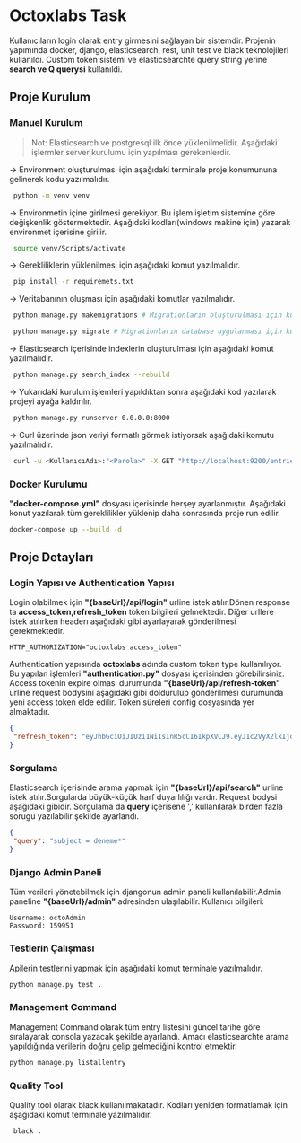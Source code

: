 # Octoxlabs Task
Kullanıcıların login olarak entry girmesini sağlayan bir sistemdir. Projenin yapımında docker, django, elasticsearch, rest, unit test ve black teknolojileri kullanıldı.
Custom token sistemi ve elasticsearchte query string yerine **search ve Q querysi** kullanıldi. 



## Proje Kurulum

### Manuel Kurulum
> Not: Elasticsearch ve postgresql ilk önce yüklenilmelidir. Aşağıdaki işlermler server kurulumu için yapılması gerekenlerdir.

-> Environment oluşturulması için aşağıdaki terminale proje konumununa gelinerek kodu yazılmalıdır.
```bash
 python -m venv venv
```

-> Environmetin içine girilmesi gerekiyor. Bu işlem işletim sistemine göre değişkenlik göstermektedir. Aşağıdaki kodları(windows makine için) yazarak environmet içerisine girilir.
```bash
 source venv/Scripts/activate
```

-> Gerekliliklerin yüklenilmesi için aşağıdaki komut yazılmalıdır.
```bash
 pip install -r requiremets.txt
```

-> Veritabanının oluşması için aşağıdaki komutlar yazılmalıdır.
```bash
 python manage.py makemigrations # Migrationların oluşturulması için kullanılır.

 python manage.py migrate # Migrationların database uygulanması için kullanılır.
```

-> Elasticsearch içerisinde indexlerin oluşturulması için aşağıdaki komut yazılmalıdır.
```bash
 python manage.py search_index --rebuild
```

-> Yukarıdaki kurulum işlemleri yapıldıktan sonra aşağıdaki kod yazılarak projeyi ayağa kaldırılır.
```bash
 python manage.py runserver 0.0.0.0:8000
```

-> Curl üzerinde json veriyi formatlı görmek istiyorsak aşağıdaki komutu yazılmalıdır.
```bash
 curl -u <KullanıcıAdı>:"<Parola>" -X GET "http://localhost:9200/entries/_search" |  python -m json.tool
```

### Docker Kurulumu
**"docker-compose.yml"** dosyası içerisinde herşey ayarlanmıştır. Aşağıdaki konut yazılarak tüm gereklilikler yüklenip daha sonrasında proje run edilir.
```bash
docker-compose up --build -d 
```

## Proje Detayları

### Login Yapısı ve Authentication Yapısı
Login olabilmek için **"{baseUrl}/api/login"** urline istek atılır.Dönen response ta **access_token,refresh_token** token bilgileri gelmektedir.
Diğer urllere istek atılırken headerı aşağıdaki gibi ayarlayarak gönderilmesi gerekmektedir. 
```
HTTP_AUTHORIZATION="octoxlabs access_token"
```
Authentication yapısında **octoxlabs** adında custom token type kullanılıyor. Bu yapılan işlemleri **"authentication.py"** dosyası içerisinden 
görebilirsiniz. Access tokenin expire olması durumunda **"{baseUrl}/api/refresh-token"** urline request bodysini aşağıdaki gibi doldurulup
gönderilmesi durumunda yeni access token elde edilir. Token süreleri config dosyasında yer almaktadır.
```json
{
 "refresh_token": "eyJhbGciOiJIUzI1NiIsInR5cCI6IkpXVCJ9.eyJ1c2VyX2lkIjoyLCJleHAiOjE3MTM4Nzg0MzQsImlhdCI6MTcxMTI4NjQzNH0.9LFNJuqjvIZki6HcVC38TGp6wft_o3sQM0zcPzYaUyU"
}
```

### Sorgulama 
Elasticsearch içerisinde arama yapmak için **"{baseUrl}/api/search"** urline istek atılır.Sorgularda büyük-küçük harf duyarlılığı vardır.
Request bodysi aşağıdaki gibidir. Sorgulama da **query** içerisene ',' kullanılarak birden fazla sorugu yazılabilir şekilde ayarlandı.
```json
{
 "query": "subject = deneme*"
}
```


### Django Admin Paneli
Tüm verileri yönetebilmek için djangonun admin paneli kullanılabilir.Admin paneline **"{baseUrl}/admin"** adresinden ulaşılabilir.
Kullanıcı bilgileri:
```
Username: octoAdmin
Password: 159951
```

### Testlerin Çalışması
Apilerin testlerini yapmak için aşağıdaki komut terminale yazılmalıdır.
```bash
python manage.py test .
```

### Management Command
Management Command olarak tüm entry listesini güncel tarihe göre sıralayarak consola yazacak şekilde ayarlandı.
Amacı elasticsearchte arama yapıldığında verilerin doğru gelip gelmediğini kontrol etmektir.

 ```bash
 python manage.py listallentry
```
 

### Quality Tool
Quality tool olarak black kullanılmakatadır. Kodları yeniden formatlamak için aşağıdaki komut terminale yazılmalıdır.
```bash
 black .
```